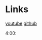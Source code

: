 # Links

[youtube](https://www.youtube.com/watch?v=gieEQFIfgYc)
[github](https://github.com/gitdagray/typescript-course)

4:00:
